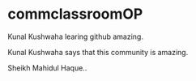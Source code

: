 # commclassroomOP

Kunal Kushwaha learing github amazing.

Kunal Kushwaha says that this community is amazing.

Sheikh Mahidul Haque..
